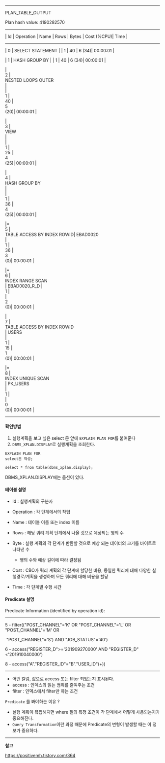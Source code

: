 ------------------------------------------------------------------------------------------------
PLAN_TABLE_OUTPUT


Plan hash value: 4190282570





------------------------------------------------------------------------------------------------

| Id  | Operation 								| Name   | Rows  | Bytes | Cost (%CPU)| Time     |

------------------------------------------------------------------------------------------------

|   0 | SELECT STATEMENT                |              |     1 |    40 |     6  (34)| 00:00:01 |

|   1 |  HASH GROUP BY                    |              |     1 |    40 |     6  (34)| 00:00:01 |

|   
2 |   
NESTED LOOPS OUTER            
|              
|     
1 |    
40 |     
5  
(20)| 00:00:01 |


|   
3 |    
VIEW                         
|              
|     
1 |    
25 |     
4  
(25)| 00:00:01 |


|   
4 |     
HASH GROUP BY               
|              
|     
1 |    
36 |     
4  
(25)| 00:00:01 |


|*  
5 |      
TABLE ACCESS BY INDEX ROWID| EBAD0020     
|     
1 |    
36 |     
3   
(0)| 00:00:01 |


|*  
6 |       
INDEX RANGE SCAN          
| EBAD0020_R_D |     
1 |       
|     
2   
(0)| 00:00:01 |


|   
7 |    
TABLE ACCESS BY INDEX ROWID  
| USERS        
|     
1 |    
15 |     
1   
(0)| 00:00:01 |


|*  
8 |     
INDEX UNIQUE SCAN           
| PK_USERS     
|     
1 |       
|     
0   
(0)| 00:00:01 |

------------------------------------------------------------------------------------------------



#### 확인방법

1. 실행계획을 보고 싶은 select 문 앞에 `EXPLAIN PLAN FOR`를 붙여준다
2. `DBMS_XPLAN.DISPLAY`로 실행계획을 조회한다.

```
EXPLAIN PLAN FOR
select문 작성;

select * from table(dbms_xplan.display);
```



DBMS_XPLAN.DISPLAY에는 옵션이 있다.





#### 테이블 설명

- Id : 실행계획의 구분자

- Operation : 각 단계에서의 작업 

- Name : 테이블 이름 또는 index 이름

- Rows : 해당 쿼리 계획 단계에서 나올 것으로 예상되는 행의 수

- Byte : 실행 계획의 각 단계가 반환할 것으로 예상 되는 데이터의 크기를 바이트로 나타낸 수
  - 행의 수와 예상 길이에 따라 결정됨
- Cost : CBO가 쿼리 계획의 각 단계에 할당한 비용, 동일한 쿼리에 대해 다양한 실행경로/계획을 생성하며 모든 쿼리에 대해 비용을 할당
- Time : 각 단계별 수행 시간





#### Predicate 설명

Predicate Information (identified by operation id):

-----

5 - filter(("POST_CHANNEL"='K' OR "POST_CHANNEL"='L' OR "POST_CHANNEL"='M' OR 

​              "POST_CHANNEL"='S') AND "JOB_STATUS"='40')

6 - access("REGISTER_D">='201909270000' AND "REGISTER_D"<'201910040000')

8 - access("A"."REGISTER_ID"="B"."USER_ID"(+))

------



- 어떤 칼럼, 값으로 access 또는 filter 되었는지 표시된다.
- access : 인덱스의 읽는 범위를 줄여주는 조건
- filter : 인덱스에서 filter만 하는 조건



`Predicate` 를 봐야하는 이유 ? 

- 실행 계획이 복잡해지면 where 절의 특정 조건이 각 단계에서 어떻게 사용되는지가 중요해진다.
- `Query Transformation`이란 과정 때문에 Predicate의 변형이 발생할 때는 이 정보가 중요하다.



-----















**참고**

https://positivemh.tistory.com/364